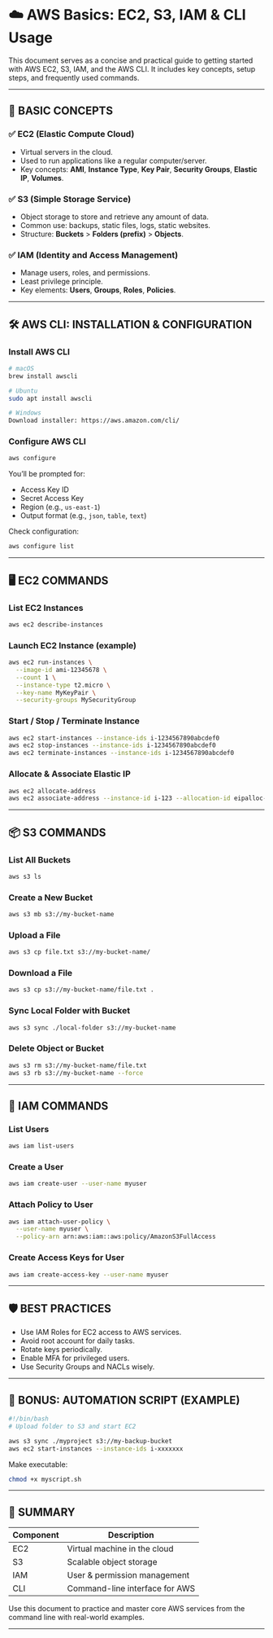 # ☁️ AWS Basics: EC2, S3, IAM & CLI Usage

This document serves as a concise and practical guide to getting started with AWS EC2, S3, IAM, and the AWS CLI. It includes key concepts, setup steps, and frequently used commands.

---

## 🧠 BASIC CONCEPTS

### ✅ EC2 (Elastic Compute Cloud)
- Virtual servers in the cloud.
- Used to run applications like a regular computer/server.
- Key concepts: **AMI**, **Instance Type**, **Key Pair**, **Security Groups**, **Elastic IP**, **Volumes**.

### ✅ S3 (Simple Storage Service)
- Object storage to store and retrieve any amount of data.
- Common use: backups, static files, logs, static websites.
- Structure: **Buckets** > **Folders (prefix)** > **Objects**.

### ✅ IAM (Identity and Access Management)
- Manage users, roles, and permissions.
- Least privilege principle.
- Key elements: **Users**, **Groups**, **Roles**, **Policies**.

---

## 🛠 AWS CLI: INSTALLATION & CONFIGURATION

### Install AWS CLI
```bash
# macOS
brew install awscli

# Ubuntu
sudo apt install awscli

# Windows
Download installer: https://aws.amazon.com/cli/
```

### Configure AWS CLI
```bash
aws configure
```
You’ll be prompted for:
- Access Key ID
- Secret Access Key
- Region (e.g., `us-east-1`)
- Output format (e.g., `json`, `table`, `text`)

Check configuration:
```bash
aws configure list
```

---

## 🖥 EC2 COMMANDS

### List EC2 Instances
```bash
aws ec2 describe-instances
```

### Launch EC2 Instance (example)
```bash
aws ec2 run-instances \
  --image-id ami-12345678 \
  --count 1 \
  --instance-type t2.micro \
  --key-name MyKeyPair \
  --security-groups MySecurityGroup
```

### Start / Stop / Terminate Instance
```bash
aws ec2 start-instances --instance-ids i-1234567890abcdef0
aws ec2 stop-instances --instance-ids i-1234567890abcdef0
aws ec2 terminate-instances --instance-ids i-1234567890abcdef0
```

### Allocate & Associate Elastic IP
```bash
aws ec2 allocate-address
aws ec2 associate-address --instance-id i-123 --allocation-id eipalloc-123
```

---

## 📦 S3 COMMANDS

### List All Buckets
```bash
aws s3 ls
```

### Create a New Bucket
```bash
aws s3 mb s3://my-bucket-name
```

### Upload a File
```bash
aws s3 cp file.txt s3://my-bucket-name/
```

### Download a File
```bash
aws s3 cp s3://my-bucket-name/file.txt .
```

### Sync Local Folder with Bucket
```bash
aws s3 sync ./local-folder s3://my-bucket-name
```

### Delete Object or Bucket
```bash
aws s3 rm s3://my-bucket-name/file.txt
aws s3 rb s3://my-bucket-name --force
```

---

## 🔐 IAM COMMANDS

### List Users
```bash
aws iam list-users
```

### Create a User
```bash
aws iam create-user --user-name myuser
```

### Attach Policy to User
```bash
aws iam attach-user-policy \
  --user-name myuser \
  --policy-arn arn:aws:iam::aws:policy/AmazonS3FullAccess
```

### Create Access Keys for User
```bash
aws iam create-access-key --user-name myuser
```

---

## 🛡️ BEST PRACTICES

- Use IAM Roles for EC2 access to AWS services.
- Avoid root account for daily tasks.
- Rotate keys periodically.
- Enable MFA for privileged users.
- Use Security Groups and NACLs wisely.

---

## 🔁 BONUS: AUTOMATION SCRIPT (EXAMPLE)

```bash
#!/bin/bash
# Upload folder to S3 and start EC2

aws s3 sync ./myproject s3://my-backup-bucket
aws ec2 start-instances --instance-ids i-xxxxxxx
```

Make executable:
```bash
chmod +x myscript.sh
```

---

## 🧾 SUMMARY

| Component | Description                          |
|-----------|--------------------------------------|
| EC2       | Virtual machine in the cloud         |
| S3        | Scalable object storage              |
| IAM       | User & permission management         |
| CLI       | Command-line interface for AWS       |

Use this document to practice and master core AWS services from the command line with real-world examples.

---
